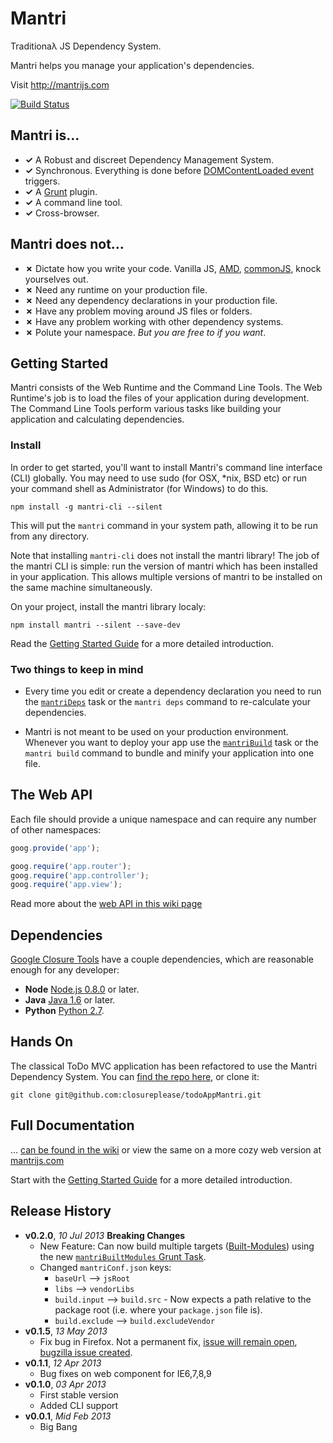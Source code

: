 # Mantri

Traditionaλ JS Dependency System.

Mantri helps you manage your application's dependencies.

Visit http://mantrijs.com

[![Build Status](https://travis-ci.org/closureplease/mantri.png?branch=master)](https://travis-ci.org/closureplease/mantri)

## **Mantri** is...

* **✓** A Robust and discreet Dependency Management System.
* **✓** Synchronous. Everything is done before [DOMContentLoaded event][DOMContentLoaded] triggers.
* **✓** A [Grunt][] plugin.
* **✓** A command line tool.
* **✓** Cross-browser.

## **Mantri** does not...

* **✗** Dictate how you write your code. Vanilla JS, [AMD][], [commonJS][], knock yourselves out.
* **✗** Need any runtime on your production file.
* **✗** Need any dependency declarations in your production file.
* **✗** Have any problem moving around JS files or folders.
* **✗** Have any problem working with other dependency systems.
* **✗** Polute your namespace. *But you are free to if you want*.

## Getting Started

Mantri consists of the Web Runtime and the Command Line Tools. The Web Runtime's job is to load the files of your application during development. The Command Line Tools perform various tasks like building your application and calculating dependencies.

### Install

In order to get started, you'll want to install Mantri's command line interface (CLI) globally. You may need to use sudo (for OSX, *nix, BSD etc) or run your command shell as Administrator (for Windows) to do this.

```shell
npm install -g mantri-cli --silent
```
This will put the `mantri` command in your system path, allowing it to be run from any directory.

Note that installing `mantri-cli` does not install the mantri library! The job of the mantri CLI is simple: run the version of mantri which has been installed in your application. This allows multiple versions of mantri to be installed on the same machine simultaneously.

On your project, install the mantri library localy:

```shell
npm install mantri --silent --save-dev
```

Read the [Getting Started Guide][Getting Started] for a more detailed introduction.

### Two things to keep in mind

* Every time you edit or create a dependency declaration you need to run the [`mantriDeps`][mantriDeps] task or the `mantri deps` command to re-calculate your dependencies.

* Mantri is not meant to be used on your production environment. Whenever you want to deploy your app use the [`mantriBuild`][mantriBuild] task or the `mantri build` command to bundle and minify your application into one file.

## The Web API

Each file should provide a unique namespace and can require any number of other namespaces:

```js
goog.provide('app');

goog.require('app.router');
goog.require('app.controller');
goog.require('app.view');
```

Read more about the [web API in this wiki page][web-wiki]

## Dependencies

[Google Closure Tools][closure-tools] have a couple dependencies, which are reasonable enough for any developer:

* **Node** [Node.js 0.8.0](http://nodejs.org) or later.
* **Java** [Java 1.6](http://java.com/) or later.
* **Python** [Python 2.7](http://python.org/).

## Hands On

The classical ToDo MVC application has been refactored to use the Mantri Dependency System. You can [find the repo  here][ToDoApp], or clone it:

```shell
git clone git@github.com:closureplease/todoAppMantri.git
```

## Full Documentation

... [can be found in the wiki][wiki] or view the same on a more cozy web version at [mantrijs.com][]

Start with the [Getting Started Guide][start-wiki] for a more detailed introduction.

## Release History
- **v0.2.0**, *10 Jul 2013* **Breaking Changes**
  - New Feature: Can now build multiple targets ([Built-Modules][]) using the new [`mantriBuiltModules` Grunt Task][mantriBuiltModules].
  - Changed `mantriConf.json` keys:
    - `baseUrl` --> `jsRoot`
    - `libs` --> `vendorLibs`
    - `build.input` --> `build.src` - Now expects a path relative to the package root (i.e. where your `package.json` file is).
    - `build.exclude` --> `build.excludeVendor`
- **v0.1.5**, *13 May 2013*
  - Fix bug in Firefox. Not a permanent fix, [issue will remain open](https://github.com/closureplease/mantri/issues/5), [bugzilla issue created](https://bugzilla.mozilla.org/show_bug.cgi?id=871719).
- **v0.1.1**, *12 Apr 2013*
  - Bug fixes on web component for IE6,7,8,9
- **v0.1.0**, *03 Apr 2013*
  - First stable version
  - Added CLI support
- **v0.0.1**, *Mid Feb 2013*
  - Big Bang


[closure-tools]: https://developers.google.com/closure/ "Google Closure Tools"
[amd]: https://github.com/amdjs/amdjs-api/wiki/AMD "The Asynchronous Module Definition (AMD) API"
[commonjs]: http://www.commonjs.org/ "CommonJS Module System"
[wiki]: https://github.com/closureplease/mantri/wiki "Mantri Documentation home"
[config-wiki]: https://github.com/closureplease/mantri/wiki/The-Web-Configuration-File "The Mantri web configuration file"
[cli-wiki]: https://github.com/closureplease/mantri/wiki/Mantri-on-the-Command-Line "Mantri on the Command Line"
[start-wiki]: https://github.com/closureplease/mantri/wiki/Getting-Started-Guide "Mantri Getting Started Guide"
[web-wiki]: https://github.com/closureplease/mantri/wiki/Mantri-Web-API "Mantri's Web API"
[grunt-wiki]: https://github.com/closureplease/mantri/wiki/Mantri-As-a-Grunt-Plugin "Using Mantri as a Grunt Plugin"
[grunt]: http://gruntjs.com/
[Getting Started]: https://github.com/gruntjs/grunt/wiki/Getting-started
[package.json]: https://npmjs.org/doc/json.html
[DOMContentLoaded]: https://developer.mozilla.org/en-US/docs/Mozilla_event_reference/DOMContentLoaded_(event) "MDN DOMContentLoaded event"
[mantriDeps]: https://github.com/closureplease/mantri/wiki/Grunt-Task-mantriDeps "The mantriDeps grunt task"
[mantriBuild]: https://github.com/closureplease/mantri/wiki/Grunt-Task-mantriBuild "The mantriBuild grunt task"
[Gruntfile]: https://github.com/gruntjs/grunt/wiki/Sample-Gruntfile "Grunt's Gruntfile.js"
[ToDoApp]: https://github.com/thanpolas/todoAppMantri "The classical ToDo MVC app using Mantri's dependency management system"
[mantrijs.com]: http://mantrijs.com "Mantri Homepage"
[built-modules]: http://thanpol.as/javascript/writing-modular-javascript-rewind/#the_builtmodule "The Built-Module - Writing Modular Javascript REWIND by Thanasis Polychronakis"
[mantriBuiltModules]: http://google.com "FIXME FIXME"

